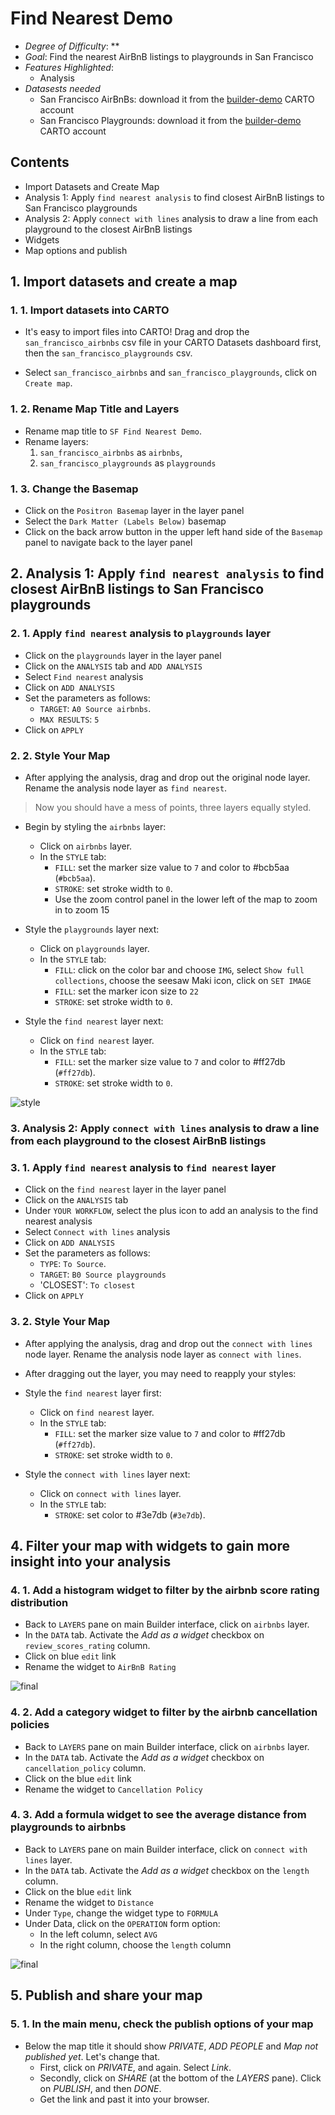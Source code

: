 # Find Nearest Demo

* *Degree of Difficulty*: **
* *Goal*: Find the nearest AirBnB listings to playgrounds in San Francisco
* *Features Highlighted*:
  * Analysis
* *Datasests needed*
  - San Francisco AirBnBs: download it from the [builder-demo]() CARTO account
  - San Francisco Playgrounds: download it from the [builder-demo]() CARTO account

## Contents

<!-- MarkdownTOC -->

- Import Datasets and Create Map
- Analysis 1: Apply `find nearest analysis` to find closest AirBnB listings to San Francisco playgrounds
- Analysis 2: Apply `connect with lines` analysis to draw a line from each playground to the closest AirBnB listings
- Widgets
- Map options and publish

<!-- /MarkdownTOC -->

## 1. Import datasets and create a map

### 1. 1. Import datasets into CARTO

* It's easy to import files into CARTO! Drag and drop the `san_francisco_airbnbs` csv file in your CARTO Datasets dashboard first, then the `san_francisco_playgrounds` csv. 

* Select `san_francisco_airbnbs` and `san_francisco_playgrounds`, click on `Create map`.

### 1. 2. Rename Map Title and Layers

* Rename map title to `SF Find Nearest Demo`.
* Rename layers:
  1. `san_francisco_airbnbs` as `airbnbs`,
  2. `san_francisco_playgrounds` as `playgrounds`

### 1. 3. Change the Basemap

* Click on the `Positron Basemap` layer in the layer panel 
* Select the `Dark Matter (Labels Below)` basemap
* Click on the back arrow button in the upper left hand side of the `Basemap` panel to navigate back to the layer panel

## 2. Analysis 1: Apply `find nearest analysis` to find closest AirBnB listings to San Francisco playgrounds

### 2. 1. Apply `find nearest` analysis to `playgrounds` layer

* Click on the `playgrounds` layer in the layer panel
* Click on the `ANALYSIS` tab and ```ADD ANALYSIS```
* Select `Find nearest` analysis
* Click on `ADD ANALYSIS`
* Set the parameters as follows:
  * `TARGET`: `A0 Source airbnbs`.
  * `MAX RESULTS`: `5`
* Click on `APPLY`

### 2. 2. Style Your Map

* After applying the analysis, drag and drop out the original node layer. Rename the analysis node layer as `find nearest`.

> Now you should have a mess of points, three layers equally styled.

* Begin by styling the `airbnbs` layer:
  * Click on `airbnbs` layer.
  * In the `STYLE` tab:
    * `FILL`: set the marker size value to `7` and color to #bcb5aa (`#bcb5aa`).
    * `STROKE`: set stroke width to `0`.
    * Use the zoom control panel in the lower left of the map to zoom in to zoom 15

* Style the `playgrounds` layer next:
  * Click on `playgrounds` layer.
  * In the `STYLE` tab:
    * `FILL`: click on the color bar and choose `IMG`, select `Show full collections`, choose the seesaw Maki icon, click on `SET IMAGE`
    * `FILL`: set the marker icon size to `22`
    * `STROKE`: set stroke width to `0`.

* Style the `find nearest` layer next:
  * Click on `find nearest` layer.
  * In the `STYLE` tab:
    * `FILL`: set the marker size value to `7` and color to #ff27db (`#ff27db`).
    * `STROKE`: set stroke width to `0`.

![style](imgs/findnearest/01-data.png)

### 3. Analysis 2: Apply ```connect with lines``` analysis to draw a line from each playground to the closest AirBnB listings

### 3. 1. Apply `find nearest` analysis to `find nearest` layer

* Click on the `find nearest` layer in the layer panel
* Click on the `ANALYSIS` tab
* Under `YOUR WORKFLOW`, select the plus icon to add an analysis to the find nearest analysis
* Select `Connect with lines` analysis
* Click on `ADD ANALYSIS`
* Set the parameters as follows:
  * `TYPE`: `To Source`.
  * `TARGET`: `B0 Source playgrounds`
  * 'CLOSEST': `To closest`
* Click on `APPLY`

### 3. 2. Style Your Map
* After applying the analysis, drag and drop out the `connect with lines` node layer. Rename the analysis node layer as `connect with lines`.

* After dragging out the layer, you may need to reapply your styles:

* Style the `find nearest` layer first:
  * Click on `find nearest` layer.
  * In the `STYLE` tab:
    * `FILL`: set the marker size value to `7` and color to #ff27db (`#ff27db`).
    * `STROKE`: set stroke width to `0`.

* Style the `connect with lines` layer next: 
  * Click on `connect with lines` layer.
  * In the `STYLE` tab:
    * `STROKE`: set color to #3e7db (`#3e7db`).

## 4. Filter your map with widgets to gain more insight into your analysis

### 4. 1. Add a histogram widget to filter by the airbnb score rating distribution

* Back to `LAYERS` pane on main Builder interface, click on `airbnbs` layer.
* In the `DATA` tab. Activate the *Add as a widget* checkbox on `review_scores_rating` column.
* Click on blue `edit` link
* Rename the widget to `AirBnB Rating`

![final](imgs/findnearest/02-style.png)

### 4. 2. Add a category widget to filter by the airbnb cancellation policies

* Back to `LAYERS` pane on main Builder interface, click on `airbnbs` layer.
* In the `DATA` tab. Activate the *Add as a widget* checkbox on `cancellation_policy` column.
* Click on the blue `edit` link
* Rename the widget to `Cancellation Policy`

### 4. 3. Add a formula widget to see the average distance from playgrounds to airbnbs

* Back to `LAYERS` pane on main Builder interface, click on `connect with lines` layer.
* In the `DATA` tab. Activate the *Add as a widget* checkbox on the `length` column.
* Click on the blue `edit` link
* Rename the widget to `Distance`
* Under `Type`, change the widget type to `FORMULA`
* Under Data, click on the `OPERATION` form option:
  * In the left column, select `AVG`
  * In the right column, choose the `length` column

![final](imgs/findnearest/03-final.png)

## 5. Publish and share your  map

### 5. 1. In the main menu, check the publish options of your map

* Below the map title it should show *PRIVATE*, *ADD PEOPLE* and *Map not published yet*. Let's change that.
  * First, click on *PRIVATE*, and again. Select *Link*.
  * Secondly, click on *SHARE* (at the bottom of the *LAYERS* pane). Click on *PUBLISH*, and then *DONE*.
  * Get the link and past it into your browser.

